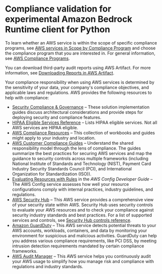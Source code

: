 # Compliance validation for experimental Amazon Bedrock Runtime client for Python<a name="compliance-validation"></a>

To learn whether an AWS service is within the scope of specific compliance programs, see [AWS services in Scope by Compliance Program](https://aws.amazon.com/compliance/services-in-scope/) and choose the compliance program that you are interested in\. For general information, see [AWS Compliance Programs](https://aws.amazon.com/compliance/programs/)\.

You can download third\-party audit reports using AWS Artifact\. For more information, see [Downloading Reports in AWS Artifact](https://docs.aws.amazon.com/artifact/latest/ug/downloading-documents.html)\.

Your compliance responsibility when using AWS services is determined by the sensitivity of your data, your company's compliance objectives, and applicable laws and regulations\. AWS provides the following resources to help with compliance:
+ [Security Compliance & Governance](https://aws.amazon.com/solutions/security/security-compliance-governance/) – These solution implementation guides discuss architectural considerations and provide steps for deploying security and compliance features\.
+ [HIPAA Eligible Services Reference](https://aws.amazon.com/compliance/hipaa-eligible-services-reference/) – Lists HIPAA eligible services\. Not all AWS services are HIPAA eligible\.
+ [AWS Compliance Resources](https://aws.amazon.com/compliance/resources/) – This collection of workbooks and guides might apply to your industry and location\.
+ [AWS Customer Compliance Guides](https://d1.awsstatic.com/whitepapers/compliance/AWS_Customer_Compliance_Guides.pdf) – Understand the shared responsibility model through the lens of compliance\. The guides summarize the best practices for securing AWS services and map the guidance to security controls across multiple frameworks \(including National Institute of Standards and Technology \(NIST\), Payment Card Industry Security Standards Council \(PCI\), and International Organization for Standardization \(ISO\)\)\.
+ [Evaluating Resources with Rules](https://docs.aws.amazon.com/config/latest/developerguide/evaluate-config.html) in the *AWS Config Developer Guide* – The AWS Config service assesses how well your resource configurations comply with internal practices, industry guidelines, and regulations\.
+ [AWS Security Hub](https://docs.aws.amazon.com/securityhub/latest/userguide/what-is-securityhub.html) – This AWS service provides a comprehensive view of your security state within AWS\. Security Hub uses security controls to evaluate your AWS resources and to check your compliance against security industry standards and best practices\. For a list of supported services and controls, see [Security Hub controls reference](https://docs.aws.amazon.com/securityhub/latest/userguide/securityhub-controls-reference.html)\.
+ [Amazon GuardDuty](https://docs.aws.amazon.com/guardduty/latest/ug/what-is-guardduty.html) – This AWS service detects potential threats to your AWS accounts, workloads, containers, and data by monitoring your environment for suspicious and malicious activities\. GuardDuty can help you address various compliance requirements, like PCI DSS, by meeting intrusion detection requirements mandated by certain compliance frameworks\.
+ [AWS Audit Manager](https://docs.aws.amazon.com/audit-manager/latest/userguide/what-is.html) – This AWS service helps you continuously audit your AWS usage to simplify how you manage risk and compliance with regulations and industry standards\.